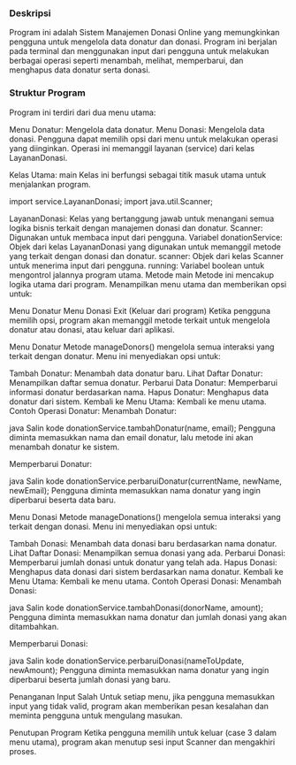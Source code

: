 ### Deskripsi
Program ini adalah Sistem Manajemen Donasi Online yang memungkinkan pengguna untuk mengelola data donatur dan donasi. Program ini berjalan pada terminal dan menggunakan input dari pengguna untuk melakukan berbagai operasi seperti menambah, melihat, memperbarui, dan menghapus data donatur serta donasi.

### Struktur Program
Program ini terdiri dari dua menu utama:

Menu Donatur: Mengelola data donatur.
Menu Donasi: Mengelola data donasi.
Pengguna dapat memilih opsi dari menu untuk melakukan operasi yang diinginkan. Operasi ini memanggil layanan (service) dari kelas LayananDonasi.

Kelas Utama: main
Kelas ini berfungsi sebagai titik masuk utama untuk menjalankan program.

import service.LayananDonasi;
import java.util.Scanner;

LayananDonasi: Kelas yang bertanggung jawab untuk menangani semua logika bisnis terkait dengan manajemen donasi dan donatur.
Scanner: Digunakan untuk membaca input dari pengguna.
Variabel
donationService: Objek dari kelas LayananDonasi yang digunakan untuk memanggil metode yang terkait dengan donasi dan donatur.
scanner: Objek dari kelas Scanner untuk menerima input dari pengguna.
running: Variabel boolean untuk mengontrol jalannya program utama.
Metode main
Metode ini mencakup logika utama dari program. Menampilkan menu utama dan memberikan opsi untuk:

Menu Donatur
Menu Donasi
Exit (Keluar dari program)
Ketika pengguna memilih opsi, program akan memanggil metode terkait untuk mengelola donatur atau donasi, atau keluar dari aplikasi.

Menu Donatur
Metode manageDonors() mengelola semua interaksi yang terkait dengan donatur. Menu ini menyediakan opsi untuk:

Tambah Donatur: Menambah data donatur baru.
Lihat Daftar Donatur: Menampilkan daftar semua donatur.
Perbarui Data Donatur: Memperbarui informasi donatur berdasarkan nama.
Hapus Donatur: Menghapus data donatur dari sistem.
Kembali ke Menu Utama: Kembali ke menu utama.
Contoh Operasi Donatur:
Menambah Donatur:

java
Salin kode
donationService.tambahDonatur(name, email);
Pengguna diminta memasukkan nama dan email donatur, lalu metode ini akan menambah donatur ke sistem.

Memperbarui Donatur:

java
Salin kode
donationService.perbaruiDonatur(currentName, newName, newEmail);
Pengguna diminta memasukkan nama donatur yang ingin diperbarui beserta data baru.

Menu Donasi
Metode manageDonations() mengelola semua interaksi yang terkait dengan donasi. Menu ini menyediakan opsi untuk:

Tambah Donasi: Menambah data donasi baru berdasarkan nama donatur.
Lihat Daftar Donasi: Menampilkan semua donasi yang ada.
Perbarui Donasi: Memperbarui jumlah donasi untuk donatur yang telah ada.
Hapus Donasi: Menghapus data donasi dari sistem berdasarkan nama donatur.
Kembali ke Menu Utama: Kembali ke menu utama.
Contoh Operasi Donasi:
Menambah Donasi:

java
Salin kode
donationService.tambahDonasi(donorName, amount);
Pengguna diminta memasukkan nama donatur dan jumlah donasi yang akan ditambahkan.

Memperbarui Donasi:

java
Salin kode
donationService.perbaruiDonasi(nameToUpdate, newAmount);
Pengguna diminta memasukkan nama donatur yang ingin diperbarui beserta jumlah donasi yang baru.

Penanganan Input Salah
Untuk setiap menu, jika pengguna memasukkan input yang tidak valid, program akan memberikan pesan kesalahan dan meminta pengguna untuk mengulang masukan.

Penutupan Program
Ketika pengguna memilih untuk keluar (case 3 dalam menu utama), program akan menutup sesi input Scanner dan mengakhiri proses.
